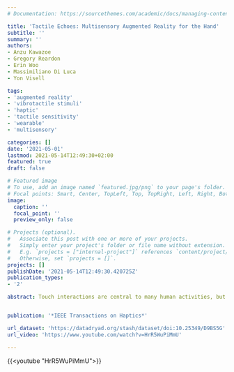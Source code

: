 ```yaml
---
# Documentation: https://sourcethemes.com/academic/docs/managing-content/

title: 'Tactile Echoes: Multisensory Augmented Reality for the Hand'
subtitle: ''
summary: ''
authors:
- Anzu Kawazoe
- Gregory Reardon
- Erin Woo
- Massimiliano Di Luca
- Yon Visell

tags:
- 'augmented reality'
- 'vibrotactile stimuli'
- 'haptic'
- 'tactile sensitivity'
- 'wearable'
- 'multisensory'

categories: []
date: '2021-05-01'
lastmod: 2021-05-14T12:49:30+02:00
featured: true
draft: false

# Featured image
# To use, add an image named `featured.jpg/png` to your page's folder.
# Focal points: Smart, Center, TopLeft, Top, TopRight, Left, Right, BottomLeft, Bottom, BottomRight.
image:
  caption: ''
  focal_point: ''
  preview_only: false

# Projects (optional).
#   Associate this post with one or more of your projects.
#   Simply enter your project's folder or file name without extension.
#   E.g. `projects = ["internal-project"]` references `content/project/deep-learning/index.md`.
#   Otherwise, set `projects = []`.
projects: []
publishDate: '2021-05-14T12:49:30.420725Z'
publication_types:
- '2'

abstract: Touch interactions are central to many human activities, but there are few technologies for computationally augmenting free-hand interactions with real environments. Here, we describe Tactile Echoes, a finger-wearable system for augmenting touch interactions with physical objects. This system captures and processes touch-elicited vibrations in real-time in order to enliven tactile experiences. We process these signals via a parametric signal processing network in order to generate responsive tactile and auditory feedback. Just as acoustic echoes are produced through the delayed replication and modification of sounds, so are Tactile Echoes produced through transformations of vibrotactile inputs in the skin. The echoes also reflect the contact interactions and touched objects involved. A transient tap produces discrete echoes, while a continuous slide yields sustained feedback. We also demonstrate computational and spatial tracking methods that allow these effects to be selectively assigned to different objects or actions. A large variety of distinct multisensory effects can be designed via ten processing parameters. We investigated how Tactile Echoes are perceived in several perceptual experiments using multidimensional scaling methods. This allowed us to deduce low-dimensional, semantically grounded perceptual descriptions. We present several virtual and augmented reality applications of Tactile Echoes. In a user study, we found that these effects made interactions more responsive and engaging. Our findings show how to endow a large variety of touch interactions with expressive multisensory effects.


publication: '*IEEE Transactions on Haptics*'

url_dataset: 'https://datadryad.org/stash/dataset/doi:10.25349/D9BS5G'
url_video: 'https://www.youtube.com/watch?v=HrR5WuPiMmU'

---
```



{{<youtube "HrR5WuPiMmU">}}
